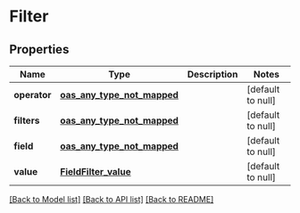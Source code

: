# Filter
## Properties

| Name | Type | Description | Notes |
|------------ | ------------- | ------------- | -------------|
| **operator** | [**oas_any_type_not_mapped**](AnyType.md) |  | [default to null] |
| **filters** | [**oas_any_type_not_mapped**](.md) |  | [default to null] |
| **field** | [**oas_any_type_not_mapped**](.md) |  | [default to null] |
| **value** | [**FieldFilter_value**](FieldFilter_value.md) |  | [default to null] |

[[Back to Model list]](../README.md#documentation-for-models) [[Back to API list]](../README.md#documentation-for-api-endpoints) [[Back to README]](../README.md)

